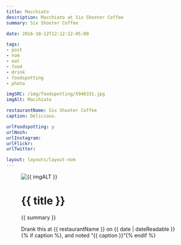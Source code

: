 ```yaml
---
title: Macchiato
description: Macchiato at Six Shooter Coffee
summary: Six Shooter Coffee

date: 2016-10-12T12:12:12-05:00

tags:
- post
- nom
- eat
- food
- drink
- foodspotting
- photo

imgSRC: /img/foodspotting/5946331.jpg
imgAlt: Macchiato

restaurantName: Six Shooter Coffee
caption: Delicious.

urlFoodspotting: y
urlNosh:
urlInstagram:
urlFlickr:
urlTwitter:

layout: layouts/layout-nom
---
```

<figure class="nom">
	<img class="u-photo img-border" src="{{ imgSRC }}" alt="{{ imgALT }}">
	<figcaption>
		<h1 class="title p-name">{{ title }}</h1>
		<p class="summary">{{ summary }}</p>
		<p>Drank this at {{ restaurantName }} on <time class="dt-published" datetime="{{ date | dateIso }}">{{ date | dateReadable }}</time>{% if caption %}, and noted <q class="caption">{{ caption }}</q>{% endif %}
	</figcaption>
</figure>